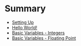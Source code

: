 # Summary

* [Setting Up](README.md)
* [Hello World!](HelloWorld.md)
* [Basic Variables - Integers](basic-variables.md)
* [Basic Variables - Floating Point](basic-variables-floating-point.md)


